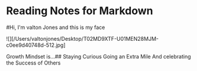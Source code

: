 # Reading Notes for Markdown

#Hi, I'm valton Jones and this is my face 

![][/Users/valtonjones/Desktop/T02MD9XTF-U01MEN28MJM-c0ee9d40748d-512.jpg]

Growth Mindset is...##
Staying Curious
Going an Extra Mile
And celebrating the Success of Others

